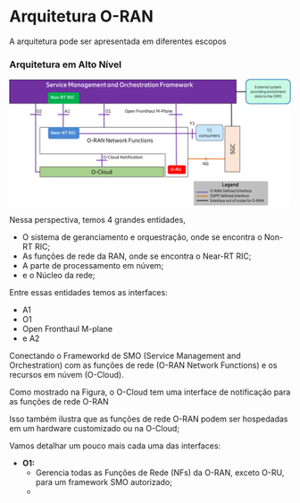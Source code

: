 # Arquitetura O-RAN

A arquitetura pode ser apresentada em diferentes escopos

### Arquitetura em Alto Nível

![High Level Arq](figs/high_level.png)

Nessa perspectiva, temos 4 grandes entidades,
- O sistema de geranciamento e orquestração,
onde se encontra o Non-RT RIC;
- As funções de rede da RAN,
onde se encontra o Near-RT RIC;
- A parte de processamento em núvem;
- e o Núcleo da rede;

Entre essas entidades temos as interfaces:

- A1
- O1
- Open Fronthaul M-plane
- e A2

Conectando o Frameworkd de SMO (Service Management and Orchestration)
com as funções de rede (O-RAN Network Functions)
e os recursos em núvem (O-Cloud).

Como mostrado na Figura, o O-Cloud tem uma interface de notificação
para as funções de rede O-RAN

Isso também ilustra que as funções de rede O-RAN podem ser hospedadas
em um hardware customizado ou na O-Cloud;

Vamos detalhar um pouco mais cada uma das interfaces:

- **O1:** 
  - Gerencia todas as Funções de Rede (NFs) da O-RAN, exceto O-RU, para um framework SMO autorizado;
  - 


